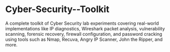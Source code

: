 # Cyber-Security--Toolkit
A complete toolkit of Cyber Security lab experiments covering real-world implementations like IP diagnostics, Wireshark packet analysis, vulnerability scanning, forensic recovery, firewall configuration, and password cracking using tools such as Nmap, Recuva, Angry IP Scanner, John the Ripper, and more.
